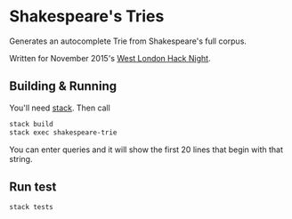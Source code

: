 # Shakespeare's Tries

Generates an autocomplete Trie from Shakespeare's full corpus.

Written for November 2015's [West London Hack Night](http://www.meetup.com/West-London-Hack-Night/).

## Building & Running

You'll need [stack](https://github.com/commercialhaskell/stack). Then call

``` sh
stack build
stack exec shakespeare-trie
```

You can enter queries and it will show the first 20 lines that begin with that string.

## Run test

``` sh
stack tests
```
